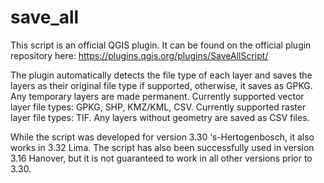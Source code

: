 # save_all
This script is an official QGIS plugin. It can be found on the official plugin repository here: https://plugins.qgis.org/plugins/SaveAllScript/

The plugin automatically detects the file type of each layer and saves the layers as their original file type if supported, otherwise, it saves as GPKG. Any temporary layers are made permanent. Currently supported vector layer file types: GPKG, SHP, KMZ/KML, CSV. Currently supported raster layer file types: TIF. Any layers without geometry are saved as CSV files. 

While the script was developed for version 3.30 ‘s-Hertogenbosch, it also works in 3.32 Lima. The script has also been successfully used in version 3.16 Hanover, but it is not guaranteed to work in all other versions prior to 3.30.

